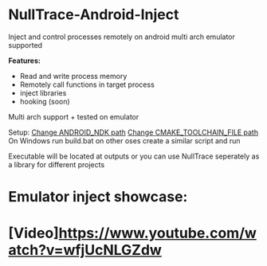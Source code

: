 # NullTrace-Android-Inject
Inject and control processes remotely on android multi arch emulator supported

**Features:**
- Read and write process memory
- Remotely call functions in target process
- inject libraries
- hooking (soon)

Multi arch support + tested on emulator 

Setup:
[Change ANDROID_NDK path](./NullInject/CMakeLists.txt)
[Change CMAKE_TOOLCHAIN_FILE path](./NullInject/CMakeLists.txt)
On Windows run build.bat on other oses create a similar script and run

Executable will be located at outputs or you can use NullTrace seperately as a library for different projects

# Emulator inject showcase:
# [Video]https://www.youtube.com/watch?v=wfjUcNLGZdw
